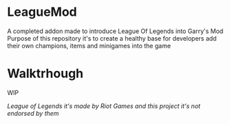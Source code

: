 # LeagueMod

A completed addon made to introduce League Of Legends into Garry's Mod
Purpose of this repository it's to create a healthy base for developers add their own champions, items and minigames into the game

# Walktrhough

WIP

_League of Legends it's made by Riot Games and this project it's not endorsed by them_
